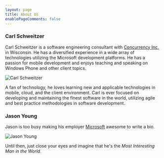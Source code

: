 ```yaml
---
layout: page
title: About Us
enablePageComments: false 
---
```


### Carl Schweitzer

Carl Schweitzer is a software engineering consultant with [Concurrency Inc.](http://www.concurrency.com/) in Wisconsin. He has a diversified experience in a wide array of technologies utilizing the Microsoft development platforms. He has a passion for mobile development and enjoys teaching and speaking on Windows Phone and other client topics.

![Carl Schweitzer](/images/CarlHeadshot.jpg)

A fan of technology, he loves learning new and applicable technologies in mobile, cloud, and the client environment. Carl is ever focused on developing and maintaining the finest software in the world,  utilizing agile and best practice methodologies in software development.


### Jason Young

Jason is too busy making his employer [Microsoft](http://microsoft.com) awesome to write a bio. 

![Jason Young](/images/JasonHeadshot.jpg)

Until then, just close your eyes and imagine that he's the *Most Interesting Man in the World*. 
